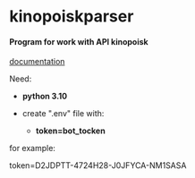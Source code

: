 # kinopoiskparser

#### Program for work with API kinopoisk
[documentation](https://api.kinopoisk.dev/v1/documentation#/)

Need: 
+ **python 3.10**

+ create ".env" file with:  
  + **token=bot_tocken**


for example:

token=D2JDPTT-4724H28-J0JFYCA-NM1SASA